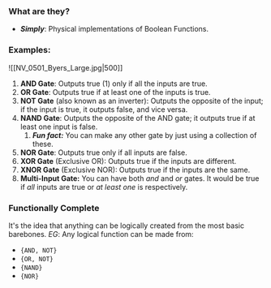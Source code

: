 ### What are they?
- ***Simply***: Physical implementations of Boolean Functions.
### Examples:
![[NV_0501_Byers_Large.jpg|500]]

1. **AND Gate**: Outputs true (1) only if all the inputs are true.
2. **OR Gate**: Outputs true if at least one of the inputs is true.
3. **NOT Gate** (also known as an inverter): Outputs the opposite of the input; if the input is true, it outputs false, and vice versa.
4. **NAND Gate**: Outputs the opposite of the AND gate; it outputs true if at least one input is false.
	1. ***Fun fact:*** You can make any other gate by just using a collection of these. 
5. **NOR Gate**: Outputs true only if all inputs are false.
6. **XOR Gate** (Exclusive OR): Outputs true if the inputs are different.
7. **XNOR Gate** (Exclusive NOR): Outputs true if the inputs are the same.
8. **Multi-Input Gate:** You can have both *and* and *or* gates. It would be true if *all* inputs are true or *at least one* is respectively.

### Functionally Complete
It's the idea that anything can be logically created from the most basic barebones. 
*EG*: Any logical function can be made from:
- `{AND, NOT}`
- `{OR, NOT}`
- `{NAND}`
- `{NOR}`

